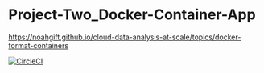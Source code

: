 # Project-Two_Docker-Container-App

https://noahgift.github.io/cloud-data-analysis-at-scale/topics/docker-format-containers

[![CircleCI](https://circleci.com/gh/jhagg26/Project-Two_Docker-Container-App.svg?style=svg)](https://circleci.com/gh/jhagg26/Project-Two_Docker-Container-App)
